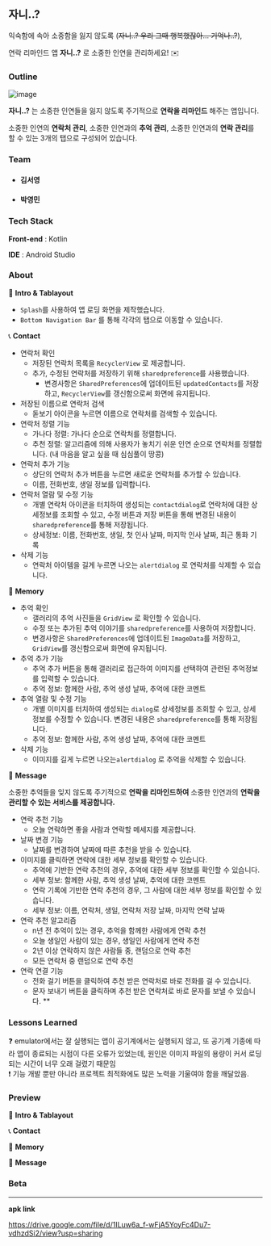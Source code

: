 ## 자니..?
익숙함에 속아 소중함을 잃지 않도록 (~~자니..? 우리 그때 행복했잖아… 기억나..?~~),

연락 리마인드 앱 **자니..?** 로 소중한 인연을 관리하세요! ✉️

### Outline
![image](https://github.com/syeongkim/Mad-Camp-Week1/assets/107764281/1aecfd4b-5818-44f1-97b3-0de1096803b3)


 **자니..?** 는 소중한 인연들을 잃지 않도록 주기적으로 **연락을 리마인드** 해주는 앱입니다.

소중한 인연의 **연락처 관리**, 소중한 인연과의 **추억 관리**, 소중한 인연과의 **연락 관리**를 할 수 있는 3개의 탭으로 구성되어 있습니다.

### Team
- #### 김서영
- #### 박영민


### Tech Stack
**Front-end** : Kotlin

**IDE** : Android Studio

### About
📱 **Intro & Tablayout** 

- `Splash`를 사용하여 앱 로딩 화면을 제작했습니다.
- `Bottom Navigation Bar` 를 통해 각각의 탭으로 이동할 수 있습니다.

📞 **Contact**

- 연락처 확인
    - 저장된 연락처 목록을 `RecyclerView` 로 제공합니다.
    - 추가, 수정된 연락처를 저장하기 위해 `sharedpreference`를 사용했습니다.
        - 변경사항은 `SharedPreferences`에 업데이트된 `updatedContacts`를 저장하고, `RecyclerView`를 갱신함으로써 화면에 유지됩니다.
- 저장된 이름으로 연락처 검색
    - 돋보기 아이콘을 누르면 이름으로 연락처를 검색할 수 있습니다.
- 연락처 정렬 기능
    - 가나다 정렬: 가나다 순으로 연락처를 정렬합니다.
    - 추천 정렬: 알고리즘에 의해 사용자가 놓치기 쉬운 인연 순으로 연락처를 정렬합니다. (내 마음을 알고 싶을 때 심심풀이 땅콩)
- 연락처 추가 기능
    - 상단의 연락처 추가 버튼을 누르면 새로운 연락처를 추가할 수 있습니다.
    - 이름, 전화번호, 생일 정보를 입력합니다.
- 연락처 열람 및 수정 기능
    - 개별 연락처 아이콘을 터치하여 생성되는 `contactdialog`로 연락처에 대한 상세정보를 조회할 수 있고, 수정 버튼과 저장 버튼을 통해 변경된 내용이 `sharedpreference`를 통해 저장됩니다.
    * 상세정보: 이름, 전화번호, 생일, 첫 인사 날짜, 마지막 인사 날짜, 최근 통화 기록
- 삭제 기능
    - 연락처 아이템을 길게 누르면 나오는 `alertdialog` 로 연락처를 삭제할 수 있습니다.

📸 **Memory** 

- 추억 확인
    - 갤러리의 추억 사진들을 `GridView` 로 확인할 수 있습니다.
    - 수정 또는 추가된 추억 이야기를 `sharedpreference`를 사용하여 저장합니다.
    - 변경사항은 `SharedPreferences`에 업데이트된 `ImageData`를 저장하고, `GridView`를 갱신함으로써 화면에 유지됩니다.
- 추억 추가 기능
    - 추억 추가 버튼을 통해 갤러리로 접근하여 이미지를 선택하여 관련된 추억정보를 입력할 수 있습니다.
    * 추억 정보: 함께한 사람, 추억 생성 날짜, 추억에 대한 코멘트
- 추억 열람 및 수정 기능
    - 개별 이미지를 터치하여 생성되는 `dialog`로 상세정보를 조회할 수 있고, 상세 정보를 수정할 수 있습니다. 변경된 내용은 `sharedpreference`를 통해 저장됩니다. 
    * 추억 정보: 함께한 사람, 추억 생성 날짜, 추억에 대한 코멘트
- 삭제 기능
    - 이미지를 길게 누르면 나오는`alertdialog` 로 추억을 삭제할 수 있습니다.

💬 **Message** 

소중한 추억들을 잊지 않도록 주기적으로 **연락을 리마인드하여** 소중한 인연과의 **연락을 관리할 수 있는 서비스를 제공합니다.**

- 연락 추천 기능
    - 오늘 연락하면 좋을 사람과 연락할 메세지를 제공합니다.
- 날짜 변경 기능
    - 날짜를 변경하여 날짜에 따른 추천을 받을 수 있습니다.
- 이미지를 클릭하면 연락에 대한 세부 정보를 확인할 수 있습니다.
    - 추억에 기반한 연락 추천의 경우, 추억에 대한 세부 정보를 확인할 수 있습니다.
    * 세부 정보: 함께한 사람, 추억 생성 날짜, 추억에 대한 코멘트
    - 연락 기록에 기반한 연락 추천의 경우, 그 사람에 대한 세부 정보를 확인할 수 있습니다.
    * 세부 정보: 이름, 연락처, 생일, 연락처 저장 날짜, 마지막 연락 날짜
- 연락 추천 알고리즘
    - n년 전 추억이 있는 경우, 추억을 함께한 사람에게 연락 추천
    - 오늘 생일인 사람이 있는 경우, 생일인 사람에게 연락 추천
    - 2년 이상 연락하지 않은 사람들 중, 랜덤으로 연락 추천
    - 모든 연락처 중 랜덤으로 연락 추천
- 연락 연결 기능
    - 전화 걸기 버튼을 클릭하여 추천 받은 연락처로 바로 전화를 걸 수 있습니다.
    - 문자 보내기 버튼을 클릭하며 추천 받은 연락처로 바로 문자를 보낼 수 있습니다.
    **

### Lessons Learned
<aside>
❓ emulator에서는 잘 실행되는 앱이 공기계에서는 실행되지 않고, 또 공기계 기종에 따라 앱이 종료되는 시점이 다른 오류가 있었는데, 원인은 이미지 파일의 용량이 커서 로딩되는 시간이 너무 오래 걸렸기 때문임

</aside>

<aside>
❗ 기능 개발 뿐만 아니라 프로젝트 최적화에도 많은 노력을 기울여야 함을 깨달았음.

</aside>

### Preview
📱 **Intro & Tablayout**

📞 **Contact**

📸 **Memory**

💬 **Message**

### Beta

---

**apk link**

https://drive.google.com/file/d/1ILuw6a_f-wFjA5YoyFc4Du7-vdhzdSi2/view?usp=sharing
